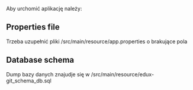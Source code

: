 Aby urchomić aplikację należy:

## Properties file
Trzeba uzupełnić pliki
/src/main/resource/app.properties
o brakujące pola

## Database schema
Dump bazy danych znajudje się w /src/main/resource/edux-git_schema_db.sql

